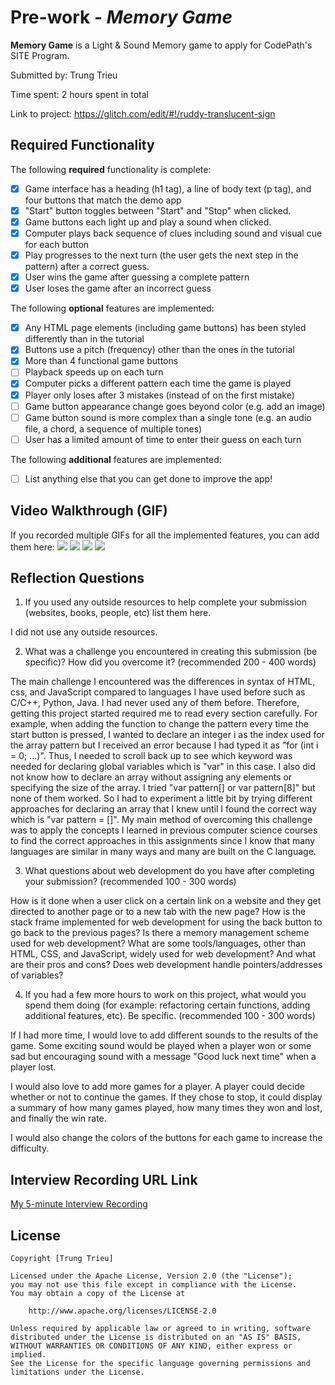 # Pre-work - *Memory Game*

**Memory Game** is a Light & Sound Memory game to apply for CodePath's SITE Program. 

Submitted by: Trung Trieu

Time spent: 2 hours spent in total

Link to project: https://glitch.com/edit/#!/ruddy-translucent-sign

## Required Functionality

The following **required** functionality is complete:

* [x] Game interface has a heading (h1 tag), a line of body text (p tag), and four buttons that match the demo app
* [x] "Start" button toggles between "Start" and "Stop" when clicked. 
* [x] Game buttons each light up and play a sound when clicked. 
* [x] Computer plays back sequence of clues including sound and visual cue for each button
* [x] Play progresses to the next turn (the user gets the next step in the pattern) after a correct guess. 
* [x] User wins the game after guessing a complete pattern
* [x] User loses the game after an incorrect guess

The following **optional** features are implemented:

* [x] Any HTML page elements (including game buttons) has been styled differently than in the tutorial
* [x] Buttons use a pitch (frequency) other than the ones in the tutorial
* [x] More than 4 functional game buttons
* [ ] Playback speeds up on each turn
* [x] Computer picks a different pattern each time the game is played
* [x] Player only loses after 3 mistakes (instead of on the first mistake)
* [ ] Game button appearance change goes beyond color (e.g. add an image)
* [ ] Game button sound is more complex than a single tone (e.g. an audio file, a chord, a sequence of multiple tones)
* [ ] User has a limited amount of time to enter their guess on each turn

The following **additional** features are implemented:

- [ ] List anything else that you can get done to improve the app!

## Video Walkthrough (GIF)

If you recorded multiple GIFs for all the implemented features, you can add them here:
![](gif1-link-here)
![](gif2-link-here)
![](gif3-link-here)
![](gif4-link-here)

## Reflection Questions
1. If you used any outside resources to help complete your submission (websites, books, people, etc) list them here.
 
I did not use any outside resources.

2. What was a challenge you encountered in creating this submission (be specific)? How did you overcome it? (recommended 200 - 400 words)

The main challenge I encountered was the differences in syntax of HTML, css, and JavaScript compared to languages I have used before such as C/C++, Python, Java. I had never used any of them before. Therefore, getting this project started required me to read every section carefully. For example, when adding the function to change the pattern every time the start button is pressed, I wanted to declare an integer i as the index used for the array pattern but I received an error because I had typed it as "for (int i = 0; ...)". Thus, I needed to scroll back up to see which keyword was needed for declaring global variables which is "var" in this case. I also did not know how to declare an array without assigning any elements or specifying the size of the array. I tried "var pattern[] or var pattern[8]" but none of them worked. So I had to experiment a little bit by trying different approaches for declaring an array that I knew until I found the correct way which is "var pattern = []". My main method of overcoming this challenge was to apply the concepts I learned in previous computer science courses to find the correct approaches in this assignments since I know that many languages are similar in many ways and many are built on the C language.

3. What questions about web development do you have after completing your submission? (recommended 100 - 300 words)

How is it done when a user click on a certain link on a website and they get directed to another page or to a new tab with the new page?
How is the stack frame implemented for web development for using the back button to go back to the previous pages?
Is there a memory management scheme used for web development?
What are some tools/languages, other than HTML, CSS, and JavaScript, widely used for web development? And what are their pros and cons?
Does web development handle pointers/addresses of variables?

4. If you had a few more hours to work on this project, what would you spend them doing (for example: refactoring certain functions, adding additional features, etc). Be specific. (recommended 100 - 300 words) 

If I had more time, I would love to add different sounds to the results of the game. Some exciting sound would be played when a player won or some sad but encouraging sound with a message "Good luck next time" when a player lost. 

I would also love to add more games for a player. A player could decide whether or not to continue the games. If they chose to stop, it could display a summary of how many games played, how many times they won and lost, and finally the win rate. 

I would also change the colors of the buttons for each game to increase the difficulty.

## Interview Recording URL Link

[My 5-minute Interview Recording](your-link-here)


## License

    Copyright [Trung Trieu]

    Licensed under the Apache License, Version 2.0 (the "License");
    you may not use this file except in compliance with the License.
    You may obtain a copy of the License at

        http://www.apache.org/licenses/LICENSE-2.0

    Unless required by applicable law or agreed to in writing, software
    distributed under the License is distributed on an "AS IS" BASIS,
    WITHOUT WARRANTIES OR CONDITIONS OF ANY KIND, either express or implied.
    See the License for the specific language governing permissions and
    limitations under the License.
